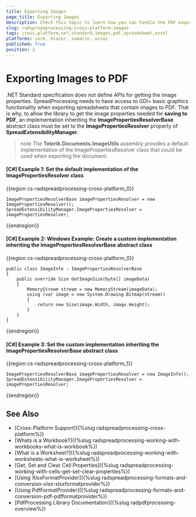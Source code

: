 ```yaml
---
title: Exporting Images
page_title: Exporting Images
description: Check this topic to learn how you can handle the PDF export of spreadsheets with images of SpreadProcessing for .NET Standard.
slug: radspreadprocessing-cross-platform-images
tags: cross,platform,net,standard,images,pdf,spreadsheet,excel
platforms: core, blazor, xamarin, winui
published: True
position: 2
---
```


# Exporting Images to PDF

.NET Standard specification does not define APIs for getting the image properties. SpreadProcessing needs to have access to GDI+ basic graphics functionality when exporting spreadsheets that contain images to PDF. That is why, to allow the library to get the image properties needed for **saving to PDF**, an implementation inheriting the **ImagePropertiesResolverBase** abstract class must be set to the **ImagePropertiesResolver** property of **SpreadExtensibilityManager**.

>note The **Telerik.Documents.ImageUtils** assembly provides a default implementation of the ImagePropertiesResolver class that could be used when exporting the document.

#### [C#] Example 1: Set the default implementation of the ImagePropertiesResolver class

{{region cs-radspreadprocessing-cross-platform_0}}

    ImagePropertiesResolverBase imagePropertiesResolver = new ImagePropertiesResolver();
    SpreadExtensibilityManager.ImagePropertiesResolver = imagePropertiesResolver;
{{endregion}}

#### [C#] Example 2: Windows Example: Create a custom implementation inheriting the ImagePropertiesResolverBase abstract class

{{region cs-radspreadprocessing-cross-platform_0}}

    public class ImageInfo : ImagePropertiesResolverBase
    {
        public override Size GetImageSize(byte[] imageData)
        {
            MemoryStream stream = new MemoryStream(imageData);
            using (var image = new System.Drawing.Bitmap(stream))
            {
                return new Size(image.Width, image.Height);
            }
        }
    }
{{endregion}}

#### [C#] Example 3: Set the custom implementation inheriting the ImagePropertiesResolverBase abstract class

{{region cs-radspreadprocessing-cross-platform_1}}

    ImagePropertiesResolverBase imagePropertiesResolver = new ImageInfo();
    SpreadExtensibilityManager.ImagePropertiesResolver = imagePropertiesResolver;
{{endregion}}



## See Also

 * [Cross-Platform Support]({%slug radspreadprocessing-cross-platform%})
 * [Whats is a Workbook?]({%slug radspreadprocessing-working-with-workbooks-what-is-workbook%})
 * [What is a Worksheet?]({%slug radspreadprocessing-working-with-worksheets-what-is-worksheet%})
 * [Get, Set and Clear Cell Properties]({%slug radspreadprocessing-working-with-cells-get-set-clear-properties%})
 * [Using XlsxFormatProvider]({%slug radspreadprocessing-formats-and-conversion-xlsx-xlsxformatprovider%})
 * [Using PdfFormatProvider]({%slug radspreadprocessing-formats-and-conversion-pdf-pdfformatprovider%})
 * [PdfProcessing Library Documentation]({%slug radpdfprocessing-overview%})